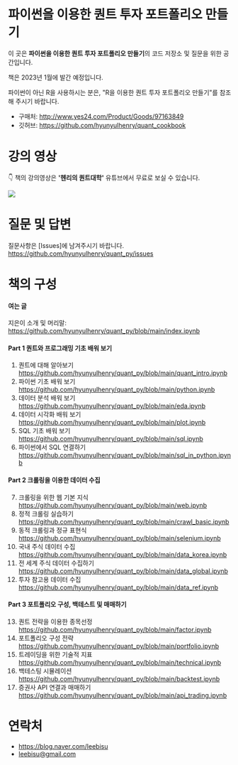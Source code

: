 # 파이썬을 이용한 퀀트 투자 포트폴리오 만들기
이 곳은 **파이썬을 이용한 퀀트 투자 포트폴리오 만들기**의 코드 저장소 및 질문을 위한 공간입니다.

책은 2023년 1월에 발간 예정입니다.

파이썬이 아닌 R을 사용하시는 분은, "R을 이용한 퀀트 투자 포트폴리오 만들기"를 참조해 주시기 바랍니다.

- 구매처: http://www.yes24.com/Product/Goods/97163849
- 깃허브: https://github.com/hyunyulhenry/quant_cookbook

# 강의 영상
👇 책의 강의영상은 **'헨리의 퀀트대학'** 유튜브에서 무료로 보실 수 있습니다. 

[![](https://github.com/hyunyulhenry/quant_py/blob/main/image/search.png?raw=true)](https://www.youtube.com/channel/UCHfiWvw33aSBktAlWICfPKQ?sub_confirmation=1)

# 질문 및 답변
질문사항은 [Issues]에 남겨주시기 바랍니다.
https://github.com/hyunyulhenry/quant_py/issues

# 책의 구성

#### 여는 글
지은이 소개 및 머리말: https://github.com/hyunyulhenry/quant_py/blob/main/index.ipynb

#### Part 1 퀀트와 프로그래밍 기초 배워 보기
1. 퀀트에 대해 알아보기 https://github.com/hyunyulhenry/quant_py/blob/main/quant_intro.ipynb
2.  파이썬 기초 배워 보기 https://github.com/hyunyulhenry/quant_py/blob/main/python.ipynb
3.  데이터 분석 배워 보기 https://github.com/hyunyulhenry/quant_py/blob/main/eda.ipynb
4.  데이터 시각화 배워 보기 https://github.com/hyunyulhenry/quant_py/blob/main/plot.ipynb
5. SQL 기초 배워 보기 https://github.com/hyunyulhenry/quant_py/blob/main/sql.ipynb
6. 파이썬에서 SQL 연결하기 https://github.com/hyunyulhenry/quant_py/blob/main/sql_in_python.ipynb

#### Part 2 크롤링을 이용한 데이터 수집
7. 크롤링을 위한 웹 기본 지식 https://github.com/hyunyulhenry/quant_py/blob/main/web.ipynb
8. 정적 크롤링 실습하기 https://github.com/hyunyulhenry/quant_py/blob/main/crawl_basic.ipynb
9. 동적 크롤링과 정규 표현식 https://github.com/hyunyulhenry/quant_py/blob/main/selenium.ipynb
10. 국내 주식 데이터 수집 https://github.com/hyunyulhenry/quant_py/blob/main/data_korea.ipynb
11. 전 세계 주식 데이터 수집하기 https://github.com/hyunyulhenry/quant_py/blob/main/data_global.ipynb
12. 투자 참고용 데이터 수집 https://github.com/hyunyulhenry/quant_py/blob/main/data_ref.ipynb

#### Part 3 포트폴리오 구성, 백테스트 및 매매하기
13. 퀀트 전략을 이용한 종목선정 https://github.com/hyunyulhenry/quant_py/blob/main/factor.ipynb
14. 포트폴리오 구성 전략 https://github.com/hyunyulhenry/quant_py/blob/main/portfolio.ipynb
15. 트레이딩을 위한 기술적 지표 https://github.com/hyunyulhenry/quant_py/blob/main/technical.ipynb
16. 백테스팅 시뮬레이션 https://github.com/hyunyulhenry/quant_py/blob/main/backtest.ipynb
17. 증권사 API 연결과 매매하기 https://github.com/hyunyulhenry/quant_py/blob/main/api_trading.ipynb


# 연락처
- https://blog.naver.com/leebisu
- leebisu@gmail.com
